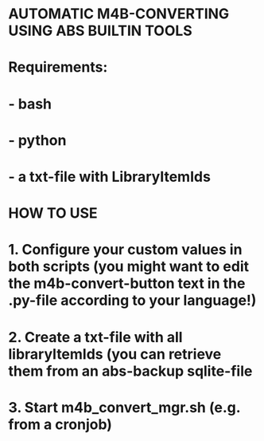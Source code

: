 # AUTOMATIC M4B-CONVERTING USING ABS BUILTIN TOOLS
# Requirements:
# - bash
# - python
# - a txt-file with LibraryItemIds
# 
# HOW TO USE
# 
# 1. Configure your custom values in both scripts (you might want to edit the m4b-convert-button text in the .py-file according to your language!)
# 2. Create a txt-file with all libraryItemIds (you can retrieve them from an abs-backup sqlite-file
# 3. Start m4b_convert_mgr.sh (e.g. from a cronjob)
# 